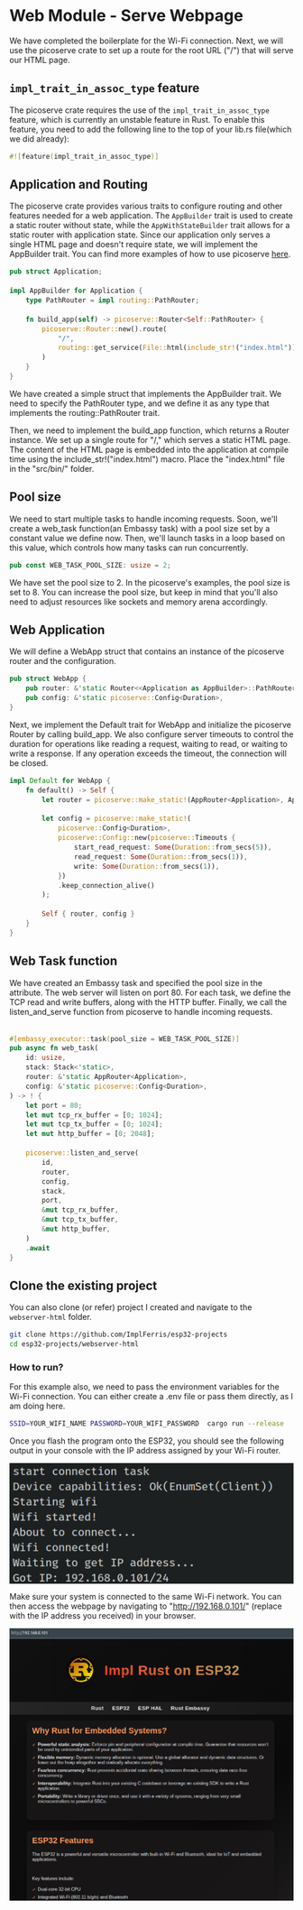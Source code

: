 # Web Module - Serve Webpage

We have completed the boilerplate for the Wi-Fi connection. Next, we will use the picoserve crate to set up a route for the root URL ("/") that will serve our HTML page.

## `impl_trait_in_assoc_type` feature
The picoserve crate requires the use of the `impl_trait_in_assoc_type` feature, which is currently an unstable feature in Rust. To enable this feature, you need to add the following line to the top of your lib.rs file(which we did already):
```rust
#![feature(impl_trait_in_assoc_type)]
```

## Application and Routing

The picoserve crate provides various traits to configure routing and other features needed for a web application. The `AppBuilder` trait is used to create a static router without state, while the `AppWithStateBuilder` trait allows for a static router with application state. Since our application only serves a single HTML page and doesn't require state, we will implement the AppBuilder trait.  You can find more examples of how to use picoserve [here](https://github.com/sammhicks/picoserve/tree/development/examples).

```rust
pub struct Application;

impl AppBuilder for Application {
    type PathRouter = impl routing::PathRouter;

    fn build_app(self) -> picoserve::Router<Self::PathRouter> {
        picoserve::Router::new().route(
            "/",
            routing::get_service(File::html(include_str!("index.html"))),
        )
    }
}
```

We have created a simple struct that implements the AppBuilder trait. We need to specify the PathRouter type, and we define it as any type that implements the routing::PathRouter trait.

Then, we need to implement the build_app function, which returns a Router instance. We set up a single route for "/," which serves a static HTML page. The content of the HTML page is embedded into the application at compile time using the include_str!("index.html") macro.  Place the "index.html" file in the "src/bin/" folder.


## Pool size

We need to start multiple tasks to handle incoming requests. Soon, we'll create a web_task function(an Embassy task) with a pool size set by a constant value we define now. Then, we'll launch tasks in a loop based on this value, which controls how many tasks can run concurrently.

```rust
pub const WEB_TASK_POOL_SIZE: usize = 2;
```

We have set the pool size to 2. In the picoserve's examples, the pool size is set to 8. You can increase the pool size, but keep in mind that you'll also need to adjust resources like sockets and memory arena accordingly.


## Web Application

We will define a WebApp struct that contains an instance of the picoserve router and the configuration.

```rust
pub struct WebApp {
    pub router: &'static Router<<Application as AppBuilder>::PathRouter>,
    pub config: &'static picoserve::Config<Duration>,
}
```

Next, we implement the Default trait for WebApp and initialize the picoserve Router by calling build_app. We also configure server timeouts to control the duration for operations like reading a request, waiting to read, or waiting to write a response. If any operation exceeds the timeout, the connection will be closed.


```rust
impl Default for WebApp {
    fn default() -> Self {
        let router = picoserve::make_static!(AppRouter<Application>, Application.build_app());

        let config = picoserve::make_static!(
            picoserve::Config<Duration>,
            picoserve::Config::new(picoserve::Timeouts {
                start_read_request: Some(Duration::from_secs(5)),
                read_request: Some(Duration::from_secs(1)),
                write: Some(Duration::from_secs(1)),
            })
            .keep_connection_alive()
        );

        Self { router, config }
    }
}
```
 
## Web Task function

We have created an Embassy task and specified the pool size in the attribute. The web server will listen on port 80. For each task, we define the TCP read and write buffers, along with the HTTP buffer. Finally, we call the listen_and_serve function from picoserve to handle incoming requests.

```rust

#[embassy_executor::task(pool_size = WEB_TASK_POOL_SIZE)]
pub async fn web_task(
    id: usize,
    stack: Stack<'static>,
    router: &'static AppRouter<Application>,
    config: &'static picoserve::Config<Duration>,
) -> ! {
    let port = 80;
    let mut tcp_rx_buffer = [0; 1024];
    let mut tcp_tx_buffer = [0; 1024];
    let mut http_buffer = [0; 2048];

    picoserve::listen_and_serve(
        id,
        router,
        config,
        stack,
        port,
        &mut tcp_rx_buffer,
        &mut tcp_tx_buffer,
        &mut http_buffer,
    )
    .await
}
```


## Clone the existing project
You can also clone (or refer) project I created and navigate to the `webserver-html` folder.

```sh
git clone https://github.com/ImplFerris/esp32-projects
cd esp32-projects/webserver-html
```

### How to run?

For this example also, we need to pass the environment variables for the Wi-Fi connection. You can either create a .env file or pass them directly, as I am doing here.

```sh
SSID=YOUR_WIFI_NAME PASSWORD=YOUR_WIFI_PASSWORD  cargo run --release
```

Once you flash the program onto the ESP32, you should see the following output in your console with the IP address assigned by your Wi-Fi router.

<img style="display: block; margin: auto;" src="../images/wifi-webserver-esp32-output.png"/>

Make sure your system is connected to the same Wi-Fi network.  You can then access the webpage by navigating to "http://192.168.0.101/" (replace with the IP address you received) in your browser. 

<img style="display: block; margin: auto;" src="../images/website running on ESP32 with Rust code.png"/>
